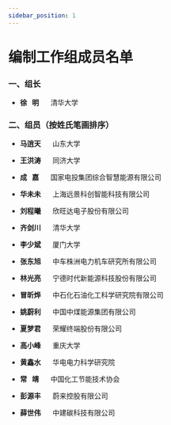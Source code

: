 ```yaml
---
sidebar_position: 1
---
```


# 编制工作组成员名单

### 一、组长

- **徐&nbsp;&nbsp;&nbsp;明** &nbsp;&nbsp;&nbsp;&nbsp;&nbsp;清华大学

### 二、组员（按姓氏笔画排序）
- **马逍天** &nbsp;&nbsp;&nbsp;&nbsp;&nbsp;山东大学  

- **王洪涛** &nbsp;&nbsp;&nbsp;&nbsp;&nbsp;同济大学  

- **成&nbsp;&nbsp;&nbsp;嘉** &nbsp;&nbsp;&nbsp;&nbsp;&nbsp;国家电投集团综合智慧能源有限公司 

- **华未未** &nbsp;&nbsp;&nbsp;&nbsp;&nbsp;上海远景科创智能科技有限公司 

- **刘程曦** &nbsp;&nbsp;&nbsp;&nbsp;&nbsp;欣旺达电子股份有限公司  

- **齐剑川** &nbsp;&nbsp;&nbsp;&nbsp;&nbsp;清华大学  

- **李少斌** &nbsp;&nbsp;&nbsp;&nbsp;&nbsp;厦门大学  

- **张东旭** &nbsp;&nbsp;&nbsp;&nbsp;&nbsp;中车株洲电力机车研究所有限公司  

- **林光亮** &nbsp;&nbsp;&nbsp;&nbsp;&nbsp;宁德时代新能源科技股份有限公司  

- **冒昕烨** &nbsp;&nbsp;&nbsp;&nbsp;&nbsp;中石化石油化工科学研究院有限公司  

- **姚蔚利** &nbsp;&nbsp;&nbsp;&nbsp;&nbsp;中国中煤能源集团有限公司  

- **夏梦君** &nbsp;&nbsp;&nbsp;&nbsp;&nbsp;荣耀终端股份有限公司  

- **高小峰** &nbsp;&nbsp;&nbsp;&nbsp;&nbsp;重庆大学  

- **黄鑫水** &nbsp;&nbsp;&nbsp;&nbsp;&nbsp;华电电力科学研究院  

- **常&nbsp;&nbsp;&nbsp;靖** &nbsp;&nbsp;&nbsp;&nbsp;&nbsp;中国化工节能技术协会  

- **彭源丰** &nbsp;&nbsp;&nbsp;&nbsp;&nbsp;蔚来控股有限公司  

- **薛世伟** &nbsp;&nbsp;&nbsp;&nbsp;&nbsp;中建碳科技有限公司